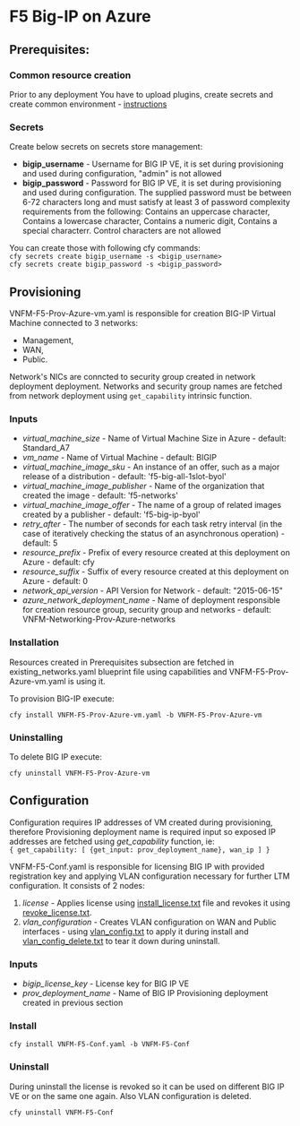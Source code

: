 # F5 Big-IP on Azure

## Prerequisites:

### Common resource creation
Prior to any deployment You have to upload plugins, create secrets and create common environment - [instructions](../common/README.md)

### Secrets

Create below secrets on secrets store management:
* **bigip_username** - Username for BIG IP VE, it is set during provisioning and used during configuration, "admin" is not allowed
* **bigip_password** - Password for BIG IP VE, it is set during provisioning and used during configuration. The supplied password must be between 6-72 characters long and must satisfy at least 3 of password complexity requirements from the following: Contains an uppercase character, Contains a lowercase character, Contains a numeric digit, Contains a special characterr. Control characters are not allowed

You can create those with following cfy commands:\
``cfy secrets create bigip_username -s <bigip_username>``\
``cfy secrets create bigip_password -s <bigip_password>``

## Provisioning 

VNFM-F5-Prov-Azure-vm.yaml is responsible for creation BIG-IP Virtual Machine connected to 3 networks:
* Management,
* WAN,
* Public.

Network's NICs are conncted to security group created in network deployment deployment.
Networks and security group names are fetched from network deployment using `get_capability` intrinsic function.

### Inputs
* *virtual_machine_size* - Name of Virtual Machine Size in Azure - default: Standard_A7
* *vm_name* - Name of Virtual Machine - default: BIGIP
* *virtual_machine_image_sku* - An instance of an offer, such as a major release of a distribution - default: 'f5-big-all-1slot-byol'
* *virtual_machine_image_publisher* - Name of the organization that created the image - default: 'f5-networks'
* *virtual_machine_image_offer* - The name of a group of related images created by a publisher - default: 'f5-big-ip-byol'
* *retry_after* - The number of seconds for each task retry interval (in the
          case of iteratively checking the status of an asynchronous operation) - default: 5
* *resource_prefix* - Prefix of every resource created at this deployment on Azure - default: cfy
* *resource_suffix* - Suffix of every resource created at this deployment on Azure - default: 0
* *network_api_version* - API Version for Network - default: "2015-06-15"
* *azure_network_deployment_name* - Name of deployment responsible for creation resource group, security group and networks -
    default: VNFM-Networking-Prov-Azure-networks

### Installation

Resources created in Prerequisites subsection are fetched in existing_networks.yaml blueprint file using capabilities and VNFM-F5-Prov-Azure-vm.yaml is using it.

To provision BIG-IP execute:

``cfy install VNFM-F5-Prov-Azure-vm.yaml -b VNFM-F5-Prov-Azure-vm``

### Uninstalling

To delete BIG IP execute:

``cfy uninstall VNFM-F5-Prov-Azure-vm``

## Configuration

Configuration requires IP addresses of VM created during provisioning, therefore Provisioning deployment name 
is required input so exposed IP addresses are fetched using *get_capability* function, ie:\
``{ get_capability: [ {get_input: prov_deployment_name}, wan_ip ] }``

VNFM-F5-Conf.yaml is responsible for licensing BIG IP with provided registration key and applying VLAN configuration necessary for further LTM configuration.
It consists of 2 nodes:
1. *license* - Applies license using [install_license.txt](Resources/templates/install_license.txt) file and revokes it using [revoke_license.txt](Resources/templates/revoke_license.txt).
2. *vlan_configuration* - Creates VLAN configuration on WAN and Public interfaces - using [vlan_config.txt](Resources/templates/vlan_config.txt) to apply it during install and [vlan_config_delete.txt](Resources/templates/vlan_config_delete.txt) to tear it down during uninstall.


### Inputs

* *bigip_license_key* - License key for BIG IP VE
* *prov_deployment_name* - Name of BIG IP Provisioning deployment created in previous section

### Install

``cfy install VNFM-F5-Conf.yaml -b VNFM-F5-Conf``

### Uninstall
During uninstall the license is revoked so it can be used on different BIG IP VE or on the same one again.
Also VLAN configuration is deleted.

``cfy uninstall VNFM-F5-Conf``
